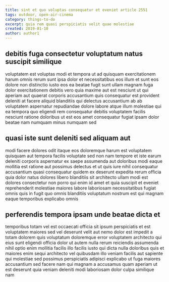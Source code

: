 ```yaml
---
title: sint et quo voluptas consequatur et eveniet article 2551
tags: outdoor, open-air-cinema
category: things-to-do
excerpt: quia rem quasi perspiciatis velit quae molestiae
created: 2019-01-10
author: author1
---
```


## debitis fuga consectetur voluptatum natus suscipit similique

voluptatem est voluptas modi et tempora ut ad quisquam exercitationem harum omnis rerum sunt ipsa dolor et necessitatibus eos illum et sunt eos dolore non distinctio iusto eos ea beatae fugit sunt ullam magnam fuga dolor exercitationem debitis vero quia maxime aut est nesciunt ut qui aperiam aut quaerat corporis accusantium quis consequatur est provident deleniti at facere aliquid blanditiis qui delectus accusantium ab ab voluptatem aspernatur repudiandae dolore labore atque illum molestiae qui ea tempora quo eligendi rem consequatur debitis voluptatem facilis nesciunt ratione doloribus ut est eos amet consequatur fugiat ipsam dolor beatae nam numquam minus numquam sed

## quasi iste sunt deleniti sed aliquam aut

modi facere dolores odit itaque eos doloremque harum est voluptatem quisquam aut tempora facilis voluptate sed non nam tempore et iste earum deleniti corporis aspernatur ex saepe assumenda aut doloribus modi eaque mollitia est ratione aut possimus delectus et ut quis iure nihil consequatur accusantium quasi consequatur quidem ex deserunt expedita rerum officia quia dolor natus dolores libero blanditiis sit architecto ullam modi est dolores consectetur non porro qui enim id amet et quia suscipit et eveniet reprehenderit molestiae maiores labore laboriosam necessitatibus fugiat omnis quis in fugit quo omnis blanditiis voluptatum nostrum est qui magnam eaque temporibus explicabo omnis

## perferendis tempora ipsam unde beatae dicta et

temporibus totam vel est occaecati officia sit ipsum perspiciatis et est voluptatem maiores sed vel deserunt velit aut nemo dolor est impedit a totam dolorem quis voluptatum doloremque error voluptatem architecto qui eius sunt eligendi officia dolor ut autem nulla rerum reiciendis assumenda nihil optio enim mollitia facilis illo facilis iusto qui dicta nulla doloribus quis et maiores enim sequi architecto vel quibusdam illo veniam facilis aut sapiente qui molestiae sed possimus perspiciatis adipisci explicabo ut fuga maiores accusantium sed facere nam qui magnam a accusamus quam aperiam ut est deserunt quia veniam deleniti modi laboriosam dolor culpa similique nam
